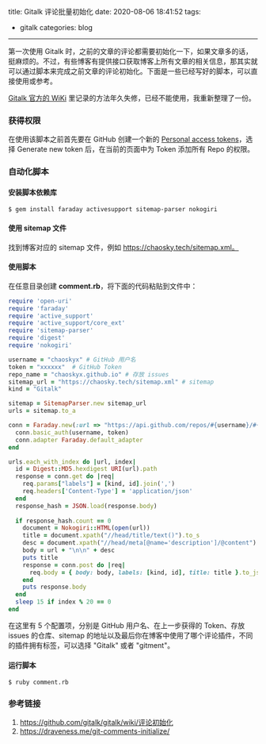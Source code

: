 title: Gitalk 评论批量初始化
date: 2020-08-06 18:41:52
tags:
- gitalk
categories: blog
---

第一次使用 Gitalk 时，之前的文章的评论都需要初始化一下，如果文章多的话，挺麻烦的。不过，有些博客有提供接口获取博客上所有文章的相关信息，那其实就可以通过脚本来完成之前文章的评论初始化。下面是一些已经写好的脚本，可以直接使用或参考。

[Gitalk 官方的 WiKi](https://github.com/gitalk/gitalk/wiki/评论初始化) 里记录的方法年久失修，已经不能使用，我重新整理了一份。

### 获得权限

在使用该脚本之前首先要在 GitHub 创建一个新的 [Personal access tokens](https://github.com/settings/tokens)，选择 Generate new token 后，在当前的页面中为 Token 添加所有 Repo 的权限。

### 自动化脚本

#### 安装脚本依赖库

```shell
$ gem install faraday activesupport sitemap-parser nokogiri
```

#### 使用 sitemap 文件

找到博客对应的 sitemap 文件，例如 https://chaosky.tech/sitemap.xml。

#### 使用脚本

在任意目录创建 **comment.rb**，将下面的代码粘贴到文件中：

```ruby
require 'open-uri'
require 'faraday'
require 'active_support'
require 'active_support/core_ext'
require 'sitemap-parser'
require 'digest'
require 'nokogiri'

username = "chaoskyx" # GitHub 用户名
token = "xxxxxx"  # GitHub Token
repo_name = "chaoskyx.github.io" # 存放 issues
sitemap_url = "https://chaosky.tech/sitemap.xml" # sitemap
kind = "Gitalk"

sitemap = SitemapParser.new sitemap_url
urls = sitemap.to_a

conn = Faraday.new(:url => "https://api.github.com/repos/#{username}/#{repo_name}/issues") do |conn|
  conn.basic_auth(username, token)
  conn.adapter Faraday.default_adapter
end

urls.each_with_index do |url, index|
  id = Digest::MD5.hexdigest URI(url).path
  response = conn.get do |req|
    req.params["labels"] = [kind, id].join(',')
    req.headers['Content-Type'] = 'application/json'
  end
  response_hash = JSON.load(response.body)
  
  if response_hash.count == 0
    document = Nokogiri::HTML(open(url))
    title = document.xpath("//head/title/text()").to_s
    desc = document.xpath("//head/meta[@name='description']/@content").to_s
    body = url + "\n\n" + desc
    puts title
    response = conn.post do |req|
      req.body = { body: body, labels: [kind, id], title: title }.to_json
    end
    puts response.body
  end
  sleep 15 if index % 20 == 0
end
```

在这里有 5 个配置项，分别是 GitHub 用户名、在上一步获得的 Token、存放 issues 的仓库、sitemap 的地址以及最后你在博客中使用了哪个评论插件，不同的插件拥有标签，可以选择 "Gitalk" 或者 "gitment"。

#### 运行脚本

```shell
$ ruby comment.rb
```

### 参考链接

1. <https://github.com/gitalk/gitalk/wiki/评论初始化>
2. <https://draveness.me/git-comments-initialize/>